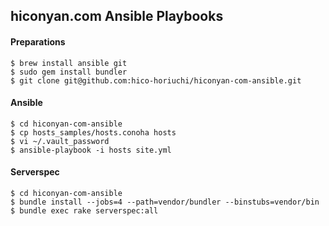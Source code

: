 ## hiconyan.com Ansible Playbooks

#### Preparations

    $ brew install ansible git
    $ sudo gem install bundler
    $ git clone git@github.com:hico-horiuchi/hiconyan-com-ansible.git

#### Ansible

    $ cd hiconyan-com-ansible
    $ cp hosts_samples/hosts.conoha hosts
    $ vi ~/.vault_password
    $ ansible-playbook -i hosts site.yml

#### Serverspec

    $ cd hiconyan-com-ansible
    $ bundle install --jobs=4 --path=vendor/bundler --binstubs=vendor/bin
    $ bundle exec rake serverspec:all
